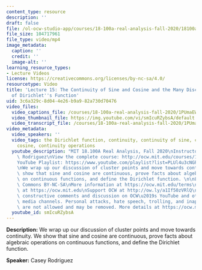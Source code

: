 ```yaml
---
content_type: resource
description: ''
draft: false
file: /ol-ocw-studio-app/courses/18-100a-real-analysis-fall-2020/18100a-lecture-15-multicam_360p_16_9.mp4
file_size: 104717961
file_type: video/mp4
image_metadata:
  caption: ''
  credit: ''
  image-alt: ''
learning_resource_types:
- Lecture Videos
license: https://creativecommons.org/licenses/by-nc-sa/4.0/
resourcetype: Video
title: 'Lecture 15: The Continuity of Sine and Cosine and the Many Discontinuities
  of Dirichlet''s Function'
uid: 3c6a329c-8d04-4e26-b9a9-82a730d70476
video_files:
  video_captions_file: /courses/18-100a-real-analysis-fall-2020/1PUmaEW1L7O-KnCYAnFDpkRYosM7p-gtT_transcript.webvtt
  video_thumbnail_file: https://img.youtube.com/vi/smIcuRZybsA/default.jpg
  video_transcript_file: /courses/18-100a-real-analysis-fall-2020/1PUmaEW1L7O-KnCYAnFDpkRYosM7p-gtT_transcript.pdf
video_metadata:
  video_speakers: ''
  video_tags: the Dirichlet function, continuity, continuity of sine, continuity of
    cosine, continuity operations
  youtube_description: "MIT 18.100A Real Analysis, Fall 2020\nInstructor: Dr. Casey\
    \ Rodriguez\nView the complete course: http://ocw.mit.edu/courses/18-100a-real-analysis-fall-2020/\n\
    YouTube Playlist: https://www.youtube.com/playlist?list=PLUl4u3cNGP61O7HkcF7UImpM0cR_L2gSw\n\
    \nWe wrap up our discussion of cluster points and move towards continuity. We\
    \ show that sine and cosine are continuous, prove facts about algebraic operations\
    \ on continuous functions, and define the Dirichlet function. \n\nLicense: Creative\
    \ Commons BY-NC-SA\nMore information at https://ocw.mit.edu/terms\nMore courses\
    \ at https://ocw.mit.edu\nSupport OCW at http://ow.ly/a1If50zVRlQ\n\nWe encourage\
    \ constructive comments and discussion on OCW\u2019s YouTube and other social\
    \ media channels. Personal attacks, hate speech, trolling, and inappropriate comments\
    \ are not allowed and may be removed. More details at https://ocw.mit.edu/comments."
  youtube_id: smIcuRZybsA
---
```

**Description:** We wrap up our discussion of cluster points and move towards continuity. We show that sine and cosine are continuous, prove facts about algebraic operations on continuous functions, and define the Dirichlet function.

**Speaker:** Casey Rodriguez